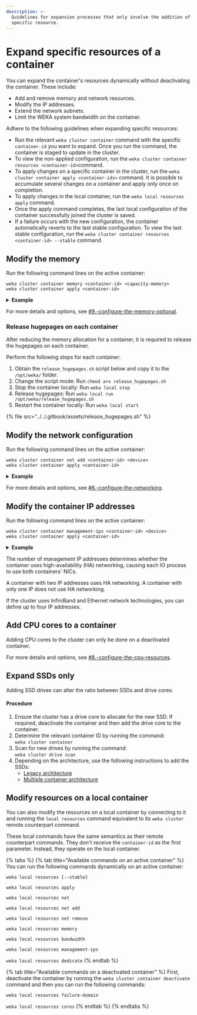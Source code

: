 ```yaml
---
description: >-
  Guidelines for expansion processes that only involve the addition of a
  specific resource.
---
```


# Expand specific resources of a container

You can expand the container's resources dynamically without deactivating the container. These include:

* Add and remove memory and network resources.
* Modify the IP addresses.
* Extend the network subnets.
* Limit the WEKA system bandwidth on the container.

Adhere to the following guidelines when expanding specific resources:

* Run the relevant `weka cluster container` command with the specific `container-id` you want to expand. Once you run the command, the container is staged to update in the cluster.
* To view the non-applied configuration, run the `weka cluster container resources <container-id>`command.
* To apply changes on a specific container in the cluster, run the `weka cluster container apply <container-ids>` command.  It is possible to accumulate several changes on a container and apply only once on completion.
* To apply changes in the local container, run the `weka local resources apply` command.
* Once the apply command completes, the last local configuration of the container successfully joined the cluster is saved.
* If a failure occurs with the new configuration, the container automatically reverts to the last stable configuration. To view the last stable configuration, run the `weka cluster container resources <container-id> --stable` command.&#x20;

## Modify the memory

Run the following command lines on the active container:

```
weka cluster container memory <container-id> <capacity-memory>
weka cluster container apply <container-id>
```

<details>

<summary><strong>Example</strong></summary>

To change the memory of `container-id 0` to 1.5 GB, run the following commands:

`weka cluster container memory 0 1.5GB`

`weka cluster container apply 0`

</details>

For more details and options, see [#9.-configure-the-memory-optional](../../install/bare-metal/using-cli.md#9.-configure-the-memory-optional "mention").

### Release hugepages on each container

After reducing the memory allocation for a container, it is required to release the hugepages on each container.

Perform the following steps for each container:

1. Obtain the `release_hugepages.sh` script below and copy it to the `/opt/weka/` folder.
2. Change the script mode: Run `chmod a+x release_hugepages.sh`
3. Stop the container locally: Run `weka local stop`
4. Release hugepages: Run `weka local run /opt/weka/release_hugepages.sh`
5. Restart the container locally: Run `weka local start`

{% file src="../../.gitbook/assets/release_hugepages.sh" %}

## Modify the network configuration

Run the following command lines on the active container:

```
weka cluster container net add <container-id> <device>
weka cluster container apply <container-id>
```

<details>

<summary><strong>Example</strong></summary>

To add another network device to `container-id 0`, run the following commands:

`weka cluster container net add 0 eth2`

`weka cluster container apply 0`

</details>

For more details and options, see [#6.-configure-the-networking](../../install/bare-metal/using-cli.md#6.-configure-the-networking "mention").

## Modify the container IP addresses

Run the following command lines on the active container:

```
weka cluster container management-ips <container-id> <device>
weka cluster container apply <container-id>
```

<details>

<summary><strong>Example</strong></summary>

To change the management IPs on `container-id 0`, run the following commands:

`weka cluster container management-ips 192.168.1.10 192.168.1.20`

`weka cluster container apply 0`

</details>

The number of management IP addresses determines whether the container uses high-availability (HA) networking, causing each IO process to use both containers' NICs.

A container with two IP addresses uses HA networking. A container with only one IP does not use HA networking.

If the cluster uses InfiniBand and Ethernet network technologies, you can define up to four IP addresses.

## Add CPU cores to a container

Adding CPU cores to the cluster can only be done on a deactivated container.

For more details and options, see [#8.-configure-the-cpu-resources](../../install/bare-metal/using-cli.md#8.-configure-the-cpu-resources "mention").

## Expand SSDs only

Adding SSD drives can alter the ratio between SSDs and drive cores.

#### Procedure

1. Ensure the cluster has a drive core to allocate for the new SSD. If required, deactivate the container and then add the drive core to the container.&#x20;
2. Determine the relevant container ID by running  the command:\
   `weka cluster container`
3. Scan for new drives by running  the command:\
   `weka cluster drive scan`
4. Depending on the architecture, use the following instructions to add the SSDs:&#x20;
   * [Legacy architecture](../../install/bare-metal/using-cli.md#7.-configure-the-ssds)&#x20;
   * [Multiple container architecture](../../install/bare-metal/weka-system-installation-with-multiple-containers-using-the-cli.md#6.-configure-the-ssd-drives)

## Modify resources on a local container

You can also modify the resources on a local container by connecting to it and running the `local resources` command equivalent to its `weka cluster` remote counterpart command.

These local commands have the same semantics as their remote counterpart commands. They don't receive the `container-id` as the first parameter. Instead, they operate on the local container.

{% tabs %}
{% tab title="Available commands on an active container" %}
You can run the following commands dynamically on an active container:

`weka local resources [--stable]`

`weka local resources apply`

`weka local resources net`

`weka local resources net add`

`weka local resources net remove`

`weka local resources memory`

`weka local resources bandwidth`

`weka local resources management-ips`

`weka local resources dedicate`
{% endtab %}

{% tab title="Available commands on a deactivated container" %}
First, deactivate the container by running the `weka cluster container deactivate` command and then you can run the following commands:

`weka local resources failure-domain`

`weka local resources cores`
{% endtab %}
{% endtabs %}
